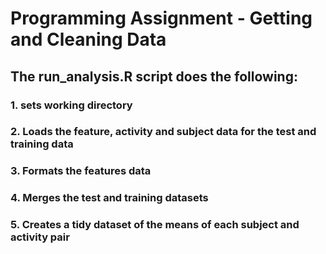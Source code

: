 # Programming Assignment - Getting and Cleaning Data
## The run_analysis.R script does the following:
### 1. sets working directory
### 2. Loads the feature, activity and subject data for the test and training data
### 3. Formats the features data
### 4. Merges the test and training datasets
### 5. Creates a tidy dataset of the means of each subject and activity pair


